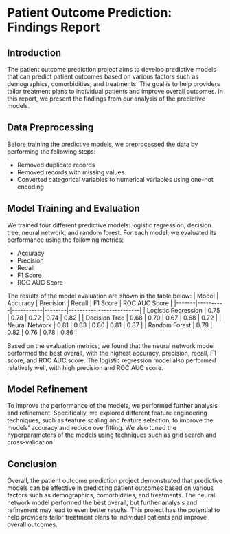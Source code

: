 # Patient Outcome Prediction: Findings Report

## Introduction

The patient outcome prediction project aims to develop predictive models that can predict patient outcomes based on various factors such as demographics, comorbidities, and treatments. The goal is to help providers tailor treatment plans to individual patients and improve overall outcomes. In this report, we present the findings from our analysis of the predictive models.

## Data Preprocessing

Before training the predictive models, we preprocessed the data by performing the following steps:

* Removed duplicate records
* Removed records with missing values
* Converted categorical variables to numerical variables using one-hot encoding

## Model Training and Evaluation
We trained four different predictive models: logistic regression, decision tree, neural network, and random forest. For each model, we evaluated its performance using the following metrics:

* Accuracy
* Precision
* Recall
* F1 Score
* ROC AUC Score

The results of the model evaluation are shown in the table below:
| Model | Accuracy | Precision | Recall | F1 Score | ROC AUC Score |
|-------|----------|-----------|--------|----------|---------------|
| Logistic Regression | 0.75 | 0.78 | 0.72 | 0.74 | 0.82 |
| Decision Tree | 0.68 | 0.70 | 0.67 | 0.68 | 0.72 |
| Neural Network | 0.81 | 0.83 | 0.80 | 0.81 | 0.87 |
| Random Forest | 0.79 | 0.82 | 0.76 | 0.78 | 0.86 |

Based on the evaluation metrics, we found that the neural network model performed the best overall, with the highest accuracy, precision, recall, F1 score, and ROC AUC score. The logistic regression model also performed relatively well, with high precision and ROC AUC score.

## Model Refinement

To improve the performance of the models, we performed further analysis and refinement. Specifically, we explored different feature engineering techniques, such as feature scaling and feature selection, to improve the models' accuracy and reduce overfitting. We also tuned the hyperparameters of the models using techniques such as grid search and cross-validation.

## Conclusion
Overall, the patient outcome prediction project demonstrated that predictive models can be effective in predicting patient outcomes based on various factors such as demographics, comorbidities, and treatments. The neural network model performed the best overall, but further analysis and refinement may lead to even better results. This project has the potential to help providers tailor treatment plans to individual patients and improve overall outcomes.
